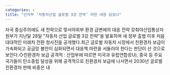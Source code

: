 ```yaml
---
categories: c
title: "산자부 ‘자동차산업 글로벌 3강 전략’ 어떤 내용 담았나"
---
```

자국 중심주의에도 새 전략으로 맞서야외부 환경 급변에의 대응 전략 갖춰야산업통상자원부가 지난달 28일 "자동차 산업 글로벌 3강 전략"을 발표하며 새 정부 출범 이후 처음 대대적인 미래차 전환 청사진을 공개했다.최근 글로벌 자동차 시장에서 친환경차 보급이 가속화되고 공급망 불안이 심화되면서 대응책 마련을 서둘러야 한다는 판단이 선 것으로 보인다.◇친환경차 보급 공격적 : 산업부에 따르면 미국과 유럽연합(EU), 중국 등 주요 국가들이 탄소중립 달성을 위해 공격적으로 친환경차 보급에 나서면서 2030년 글로벌 친환경차 판매 비중은 내